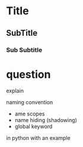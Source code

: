 # Title 

## SubTitle

### Sub Subtitle


# question 
explain 

naming convention 
-  ame scopes
- name hiding (shadowing)
- global keyword

in python with an example 